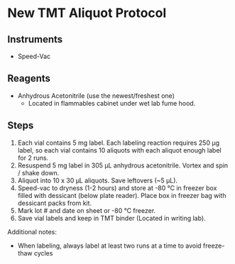 # New TMT Aliquot Protocol

## Instruments

* Speed-Vac

## Reagents

* Anhydrous Acetonitrile (use the newest/freshest one)
    * Located in flammables cabinet under wet lab fume hood.

## Steps

1. Each vial contains 5 mg label. Each labeling reaction requires 250 μg label,
   so each vial contains 10 aliquots with each aliquot enough label for 2 runs.
2. Resuspend 5 mg label in 305 μL anhydrous acetonitrile. Vortex and spin /
   shake down.
3. Aliquot into 10 x 30 μL aliquots. Save leftovers (~5 μL).
4. Speed-vac to dryness (1-2 hours) and store at -80 °C in freezer box filled
   with dessicant (below plate reader). Place box in freezer bag with dessicant
   packs from kit.
5. Mark lot # and date on sheet or -80 °C freezer.
6. Save vial labels and keep in TMT binder (Located in writing lab).

Additional notes:
- When labeling, always label at least two runs at a time to avoid freeze-thaw cycles
